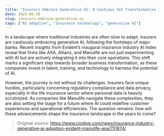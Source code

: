 ```yaml
---
title: "Insurers Embrace Generative AI: A Cautious Yet Transformative Journey"
date: 2025-06-30
slug: insurers-embrace-generative-ai
tags: ["AI adoption", "insurance technology", "generative AI"]
---
```


In a landscape where traditional industries are often slow to adapt, insurers are cautiously embracing generative AI, following the footsteps of major banks. Recent insights from Evident’s inaugural insurance industry AI index reveal that firms like AXA, Allianz, and Manulife are not just experimenting with AI but are actively integrating it into their core operations. This shift marks a significant step towards broader business transformation, as these companies invest in talent, training, and technology to harness the potential of AI.

However, the journey is not without its challenges. Insurers face unique hurdles, particularly concerning regulatory compliance and data privacy, especially in the life insurance sector where personal data is heavily scrutinized. As companies like Manulife navigate these complexities, they are also setting the stage for a future where AI could redefine customer experiences and operational efficiencies. The question remains: how will these advancements shape the insurance landscape in the years to come?

> Original source: https://www.ciodive.com/news/insurance-industry-generative-ai-adoption-evident-manulife-axa/751874/